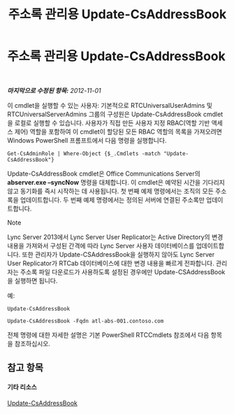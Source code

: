 ﻿---
title: 주소록 관리용 Update-CsAddressBook
TOCTitle: 주소록 관리용 Update-CsAddressBook
ms:assetid: 0ffd2ef8-201c-44aa-8c64-1c7b0eaa7d48
ms:mtpsurl: https://technet.microsoft.com/ko-kr/library/Gg429695(v=OCS.15)
ms:contentKeyID: 49302832
ms.date: 08/10/2015
mtps_version: v=OCS.15
ms.translationtype: HT
---

# 주소록 관리용 Update-CsAddressBook

 

_**마지막으로 수정된 항목:** 2012-11-01_

이 cmdlet을 실행할 수 있는 사용자: 기본적으로 RTCUniversalUserAdmins 및 RTCUniversalServerAdmins 그룹의 구성원은 Update-CsAddressBook cmdlet을 로컬로 실행할 수 있습니다. 사용자가 직접 만든 사용자 지정 RBAC(역할 기반 액세스 제어) 역할을 포함하여 이 cmdlet이 할당된 모든 RBAC 역할의 목록을 가져오려면 Windows PowerShell 프롬프트에서 다음 명령을 실행합니다.

    Get-CsAdminRole | Where-Object {$_.Cmdlets -match "Update-CsAddressBook"}

Update-CsAddressBook cmdlet은 Office Communications Server의 **abserver.exe –syncNow** 명령을 대체합니다. 이 cmdlet은 예약된 시간을 기다리지 않고 동기화를 즉시 시작하는 데 사용됩니다. 첫 번째 예제 명령에서는 조직의 모든 주소록을 업데이트합니다. 두 번째 예제 명령에서는 정의된 서버에 연결된 주소록만 업데이트합니다.


> [!NOTE]
> Lync Server 2013에서 Lync Server User Replicator는 Active Directory의 변경 내용을 가져와서 구성된 간격에 따라 Lync Server 사용자 데이터베이스를 업데이트합니다. 또한 관리자가 Update-CSAddressBook을 실행하지 않아도 Lync Server User Replicator가 RTCab 데이터베이스에 대한 변경 내용을 빠르게 전파합니다. 관리자는 주소록 파일 다운로드가 사용하도록 설정된 경우에만 Update-CSAddressBook을 실행하면 됩니다.



예:

    Update-CsAddressBook

    Update-CsAddressBook -Fqdn atl-abs-001.contoso.com

전체 명령에 대한 자세한 설명은 기본 PowerShell RTCCmdlets 참조에서 다음 항목을 참조하십시오.

## 참고 항목

#### 기타 리소스

[Update-CsAddressBook](https://docs.microsoft.com/en-us/powershell/module/skype/Update-CsAddressBook)

